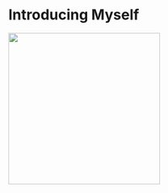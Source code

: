 # Introducing Myself
<img src="https://github.com/khaleedgt/Imagem/raw/main/CartaoProfissional.png" width="300"/>

